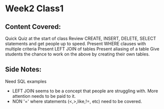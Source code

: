 # Week2 Class1 #

## Content Covered: ##

Quick Quiz at the start of class
Review CREATE, INSERT, DELETE, SELECT statements and get people up to speed.
Present WHERE clauses with multiple criteria 
Present LEFT JOIN of tables
Present aliasing of a table
Give students the chance to work on the above by creating their own tables.


## Side Notes: ##

Need SQL examples 


* LEFT JOIN seems to be a concept that people are struggling with. More attention needs to be paid to it. 
* NON '=' where statements (<,>,like,!=, etc) need to be covered. 
